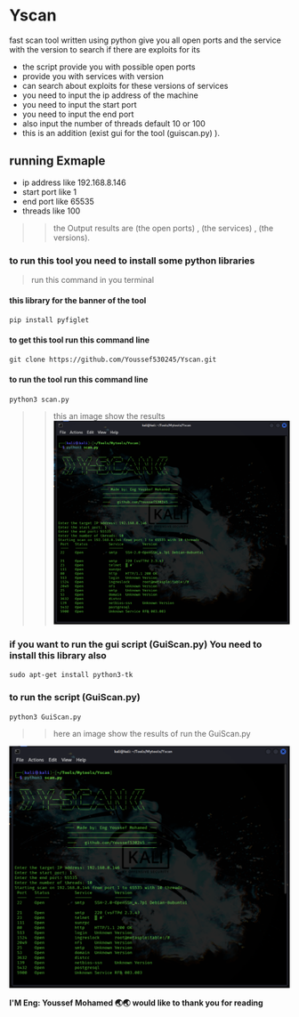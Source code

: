 # Yscan
fast scan tool written using python give you all open ports and the service with the version to search if there are exploits for its
- the script provide you with possible open ports
- provide you with services with version
- can search about exploits for these versions of services
- you need to input the ip address of the machine
- you need to input the start port
- you need to input the end port
- also input the number of threads default 10 or 100
- this is an addition (exist gui for the tool (guiscan.py) ).
  
## running Exmaple
- ip address like 192.168.8.146
- start port like 1
- end port like 65535
- threads like 100
  
>> the Output results are (the open ports) , (the services) , (the versions).


### to run this tool you need to install some python libraries 

> run this command in you terminal


#### this library for the banner of the tool 
```
pip install pyfiglet
```
#### to get this tool run this command line
```
git clone https://github.com/Youssef530245/Yscan.git
```

#### to run the tool run this command line 
```
python3 scan.py
```
>> this an image show the results
![Yscan](https://github.com/Youssef530245/Yscan/blob/main/photo.png?raw=true "photo.png")


### if you want to run the gui script (GuiScan.py) You need to install this library also
```
sudo apt-get install python3-tk
```
### to run the script (GuiScan.py)
```
python3 GuiScan.py
```
>> here an image show the results of run the GuiScan.py

![Yscan](https://github.com/Youssef530245/Yscan/blob/main/photo.png?raw=true "gui.png")



**I'M Eng: Youssef Mohamed 🌏🌏 would like to thank you for reading**
